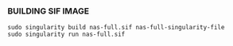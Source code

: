 ### BUILDING SIF IMAGE
```
sudo singularity build nas-full.sif nas-full-singularity-file
sudo singularity run nas-full.sif 
```

